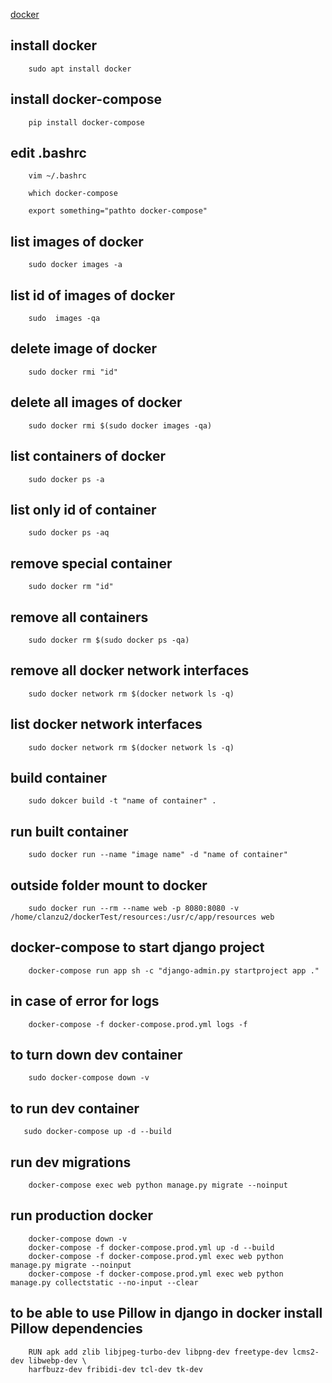 [docker](https://testdriven.io/blog/dockerizing-django-with-postgres-gunicorn-and-nginx/)

## install docker

        sudo apt install docker

## install docker-compose

        pip install docker-compose

## edit .bashrc

        vim ~/.bashrc

        which docker-compose

        export something="pathto docker-compose"

## list images of docker

        sudo docker images -a

## list id of images of docker

        sudo  images -qa

## delete image of docker

        sudo docker rmi "id"

## delete all images of docker

        sudo docker rmi $(sudo docker images -qa)

## list containers of docker

        sudo docker ps -a

## list only id of container

        sudo docker ps -aq

## remove special container

        sudo docker rm "id"

## remove all containers

        sudo docker rm $(sudo docker ps -qa)

## remove all docker network interfaces

        sudo docker network rm $(docker network ls -q)

## list docker network interfaces

        sudo docker network rm $(docker network ls -q)

## build container

        sudo dokcer build -t "name of container" .

## run built container

        sudo docker run --name "image name" -d "name of container"

## outside folder mount to docker

        sudo docker run --rm --name web -p 8080:8080 -v /home/clanzu2/dockerTest/resources:/usr/c/app/resources web

## docker-compose to start django project

        docker-compose run app sh -c "django-admin.py startproject app ."

## in case of error for logs

        docker-compose -f docker-compose.prod.yml logs -f

## to turn down dev container

        sudo docker-compose down -v

## to run dev container

       sudo docker-compose up -d --build

## run dev migrations

        docker-compose exec web python manage.py migrate --noinput

## run production docker

        docker-compose down -v
        docker-compose -f docker-compose.prod.yml up -d --build
        docker-compose -f docker-compose.prod.yml exec web python manage.py migrate --noinput
        docker-compose -f docker-compose.prod.yml exec web python manage.py collectstatic --no-input --clear

## to be able to use Pillow in django in docker install Pillow dependencies

        RUN apk add zlib libjpeg-turbo-dev libpng-dev freetype-dev lcms2-dev libwebp-dev \
        harfbuzz-dev fribidi-dev tcl-dev tk-dev
